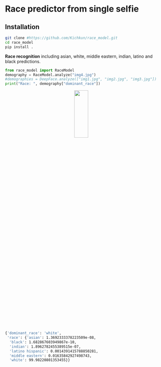 # Race predictor from single selfie

## Installation

```bash
git clone #https://github.com/Kichkun/race_model.git
cd race_model
pip install .
```

**Race recognition** 
including asian, white, middle eastern, indian, latino and black predictions. 
```python
from race_model import RaceModel
demography = RaceModel.analyze("img4.jpg")
#demographies = DeepFace.analyze(["img1.jpg", "img2.jpg", "img3.jpg"]) #analyzing multiple faces same time
print("Race: ", demography["dominant_race"])
```

<p align="center"><img src="https://makeameme.org/media/templates/250/the_most_interesting_man_in_the_world.jpg" width="30%" height="20%"></p>

```bash
{'dominant_race': 'white',
 'race': {'asian': 1.3692333378223509e-08,
  'black': 1.682867603949867e-10,
  'indian': 1.8962782455389515e-07,
  'latino hispanic': 0.0014391415788850281,
  'middle eastern': 0.01635842927498743,
  'white': 99.98220801353455}}
```